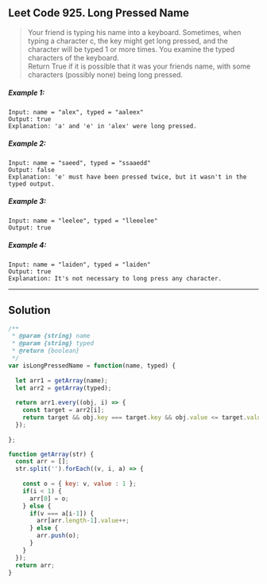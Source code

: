 ## Leet Code 925. Long Pressed Name
> Your friend is typing his name into a keyboard.  Sometimes, when typing a character c, the key might get long pressed, 
> and the character will be typed 1 or more times. You examine the typed characters of the keyboard.  
> Return True if it is possible that it was your friends name, with some characters (possibly none) being long pressed.


##### Example 1:
```
Input: name = "alex", typed = "aaleex"
Output: true
Explanation: 'a' and 'e' in 'alex' were long pressed.
```
##### Example 2:
```
Input: name = "saeed", typed = "ssaaedd"
Output: false
Explanation: 'e' must have been pressed twice, but it wasn't in the typed output.
```
##### Example 3:
```
Input: name = "leelee", typed = "lleeelee"
Output: true
```
##### Example 4:
```
Input: name = "laiden", typed = "laiden"
Output: true
Explanation: It's not necessary to long press any character.
```

---
## Solution

```javascript
/**
 * @param {string} name
 * @param {string} typed
 * @return {boolean}
 */
var isLongPressedName = function(name, typed) {
  
  let arr1 = getArray(name);  
  let arr2 = getArray(typed);
  
  return arr1.every((obj, i) => {
    const target = arr2[i];
    return target && obj.key === target.key && obj.value <= target.value; 
  });
  
};

function getArray(str) {
  const arr = [];
  str.split('').forEach((v, i, a) => {
    
    const o = { key: v, value : 1 };
    if(i < 1) { 
      arr[0] = o;
    } else {
      if(v === a[i-1]) {
        arr[arr.length-1].value++;
      } else {
        arr.push(o);
      }
    }
  });
  return arr;
}
```
